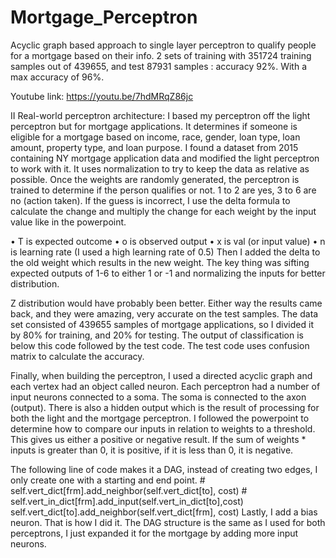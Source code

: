# Mortgage_Perceptron
Acyclic graph based approach to single layer perceptron to qualify people for a mortgage based on their info. 2 sets of training with 351724 training samples out of 439655, and test 87931 samples : accuracy 92%. With a max accuracy of 96%. 

Youtube link: https://youtu.be/7hdMRqZ86jc

II Real-world perceptron architecture: I based my perceptron off the light perceptron but for mortgage applications. It determines if someone is eligible for a mortgage based on income, race, gender, loan type, loan amount, property type, and loan purpose.
I found a dataset from 2015 containing NY mortgage application data and modified the light perceptron to work with it. It uses normalization to try to keep the data as relative as possible. Once the weights are randomly generated, the perceptron is trained to determine if the person qualifies or not. 1 to 2 are yes, 3 to 6 are no (action taken). If the guess is incorrect, I use the delta formula to calculate the change and multiply the change for each weight by the input value like in the powerpoint. 
 
•	T is expected outcome
•	o is observed output
•	x is val (or input value)
•	n is learning rate (I used a high learning rate of 0.5)
Then I added the delta to the old weight which results in the new weight. The key thing was sifting expected outputs of 1-6 to either 1 or -1 and normalizing the inputs for better distribution.
 
Z distribution would have probably been better. Either way the results came back, and they were amazing, very accurate on the test samples.
The data set consisted of 439655 samples of mortgage applications, so I divided it by 80% for training, and 20% for testing. The output of classification is below this code followed by the test code. The test code uses confusion matrix to calculate the accuracy.
 
 
Finally, when building the perceptron, I used a directed acyclic graph and each vertex had an object called neuron. Each perceptron had a number of input neurons connected to a soma. The soma is connected to the axon (output). There is also a hidden output which is the result of processing for both the light and the mortgage perceptron. I followed the powerpoint to determine how to compare our inputs in relation to weights to a threshold. This gives us either a positive or negative result.
If the sum of weights * inputs is greater than 0, it is positive, if it is less than 0, it is negative.
 
 
The following line of code makes it a DAG, instead of creating two edges, I only create one with a starting and end point.
        # self.vert_dict[frm].add_neighbor(self.vert_dict[to], cost)
        # self.vert_in_dict[frm].add_input(self.vert_in_dict[to],cost)
        self.vert_dict[to].add_neighbor(self.vert_dict[frm], cost)
Lastly, I add a bias neuron. That is how I did it. The DAG structure is the same as I used for both perceptrons, I just expanded it for the mortgage by adding more input neurons.


